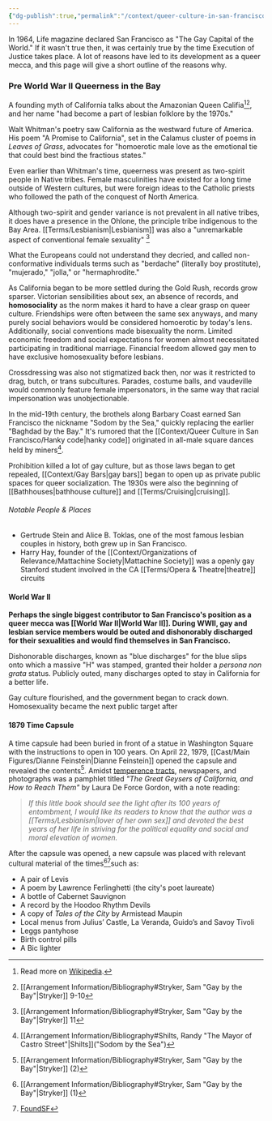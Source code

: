 ```yaml
---
{"dg-publish":true,"permalink":"/context/queer-culture-in-san-francisco/san-francisco/"}
---
```


In 1964, Life magazine declared San Francisco as "The Gay Capital of the World." If it wasn't true then, it was certainly true by the time Execution of Justice takes place. A lot of reasons have led to its development as a queer mecca, and this page will give a short outline of the reasons why.

### Pre World War II Queerness in the Bay

A founding myth of California talks about the Amazonian Queen Califia[^1][^2], and her name "had become a part of lesbian folklore by the 1970s." 

Walt Whitman's poetry saw California as the westward future of America. His poem "A Promise to California", set in the Calamus cluster of poems in *Leaves of Grass*, advocates for "homoerotic male love as the emotional tie that could best bind the fractious states."

Even earlier than Whitman's time, queerness was present as two-spirit people in Native tribes. Female masculinities have existed for a long time outside of Western cultures, but were foreign ideas to the Catholic priests who followed the path of the conquest of North America.

Although two-spirit and gender variance is not prevalent in all native tribes, it does have a presence in the Ohlone, the principle tribe indigenous to the Bay Area. [[Terms/Lesbianism\|Lesbianism]] was also a "unremarkable aspect of conventional female sexuality" [^3]

What the Europeans could not understand they decried, and called non-conformative individuals terms such as "berdache" (literally boy prostitute), "mujerado," "jolla," or "hermaphrodite."

As California began to be more settled during the Gold Rush, records grow sparser. Victorian sensibilities about sex, an absence of records, and **homosociality** as the norm makes it hard to have a clear grasp on queer culture. Friendships were often between the same sex anyways, and many purely social behaviors would be considered homoerotic by today's lens. Additionally, social conventions made bisexuality the norm. Limited economic freedom and social expectations for women almost necessitated participating in traditional marriage. Financial freedom allowed gay men to have exclusive homosexuality before lesbians.

Crossdressing was also not stigmatized back then, nor was it restricted to drag, butch, or trans subcultures. Parades, costume balls, and vaudeville would commonly feature female impersonators, in the same way that racial impersonation was unobjectionable.

In the mid-19th century, the brothels along Barbary Coast earned San Francisco the nickname "Sodom by the Sea," quickly replacing the earlier "Baghdad by the Bay." It's rumored that the [[Context/Queer Culture in San Francisco/Hanky code\|hanky code]] originated in all-male square dances held by miners[^4].

Prohibition killed a lot of gay culture, but as those laws began to get repealed, [[Context/Gay Bars\|gay bars]] began to open up as private public spaces for queer socialization. The 1930s were also the beginning of [[Bathhouses\|bathhouse culture]] and [[Terms/Cruising\|cruising]].

###### Notable People & Places
- Gertrude Stein and Alice B. Toklas, one of the most famous lesbian couples in history, both grew up in San Francisco.
- Harry Hay, founder of the [[Context/Organizations of Relevance/Mattachine Society\|Mattachine Society]] was a openly gay Stanford student involved in the CA [[Terms/Opera & Theatre\|theatre]] circuits
#### World War II

**Perhaps the single biggest contributor to San Francisco's position as a queer mecca was [[World War II\|World War II]]. During WWII, gay and lesbian service members would be outed and dishonorably discharged for their sexualities and would find themselves in San Francisco.**

Dishonorable discharges, known as "blue discharges" for the blue slips onto which a massive "H" was stamped, granted their holder a *persona non grata* status. Publicly outed, many discharges opted to stay in California for a better life.

Gay culture flourished, and the government began to crack down. Homosexuality became the next public target after 
#### 1879 Time Capsule

A time capsule had been buried in front of a statue in Washington Square with the instructions to open in 100 years. On April 22, 1979, [[Cast/Main Figures/Dianne Feinstein\|Dianne Feinstein]] opened the capsule and revealed the contents[^5].  Amidst [temperence tracts](https://cdm17521.contentdm.oclc.org/digital/collection/temperance), newspapers, and photographs was a pamphlet titled *"The Great Geysers of California, and How to Reach Them"* by Laura De Force Gordon, with a note reading:

> *If this little book should see the light after its 100 years of entombment, I would like its readers to know that the author was a [[Terms/Lesbianism\|lover of her own sex]] and devoted the best years of her life in striving for the political equality and social and moral elevation of women.*

After the capsule was opened, a new capsule was placed with relevant cultural material of the times[^6][^7]such as:
- A pair of Levis
- A poem by Lawrence Ferlinghetti (the city's poet laureate)
- A bottle of Cabernet Sauvignon
- A record by the Hoodoo Rhythm Devils
- A copy of *Tales of the City* by Armistead Maupin
- Local menus from Julius’ Castle, La Veranda, Guido’s and Savoy Tivoli
- Leggs pantyhose
- Birth control pills
- A Bic lighter



[^1]: Read more on [Wikipedia](https://en.wikipedia.org/wiki/Calafia).
[^2]: [[Arrangement Information/Bibliography#Stryker, Sam "Gay by the Bay"\|Stryker]] 9-10
[^3]: [[Arrangement Information/Bibliography#Stryker, Sam "Gay by the Bay"\|Stryker]] 11
[^4]: [[Arrangement Information/Bibliography#Shilts, Randy "The Mayor of Castro Street"\|Shilts]]("Sodom by the Sea")
[^5]: [[Arrangement Information/Bibliography#Stryker, Sam "Gay by the Bay"\|Stryker]] (2)
[^6]: [[Arrangement Information/Bibliography#Stryker, Sam "Gay by the Bay"\|Stryker]] (1)
[^7]: [FoundSF](https://www.foundsf.org/Time_Capsule_In_Washington_Square_Park)
